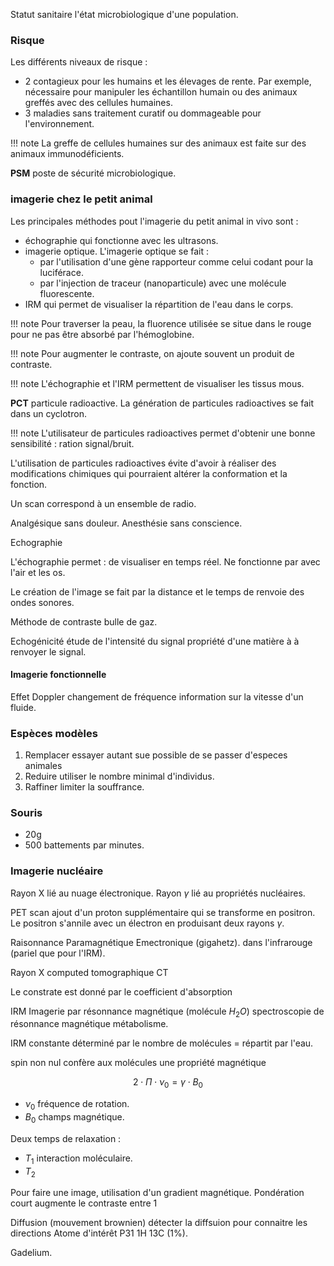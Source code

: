 Statut sanitaire l'état microbiologique d'une population.

### Risque
 
Les différents niveaux de risque :
- 2 contagieux pour les humains et les élevages de rente. Par exemple, nécessaire pour manipuler les échantillon humain ou des animaux greffés avec des cellules humaines.
- 3 maladies sans traitement curatif ou dommageable pour l'environnement.

!!! note
	La greffe de cellules humaines sur des animaux est faite sur des animaux immunodéficients.

__PSM__ poste de sécurité microbiologique.
### imagerie chez le petit animal

Les principales méthodes pout l'imagerie du petit animal in vivo sont :

- échographie qui fonctionne avec les ultrasons.
- imagerie optique. L'imagerie optique se fait :
	- par l'utilisation d'une gène rapporteur comme celui codant pour la luciférace.
	- par l'injection de traceur (nanoparticule) avec une molécule fluorescente.
- IRM qui permet de visualiser la répartition de l'eau dans le corps.

!!! note
		Pour traverser la peau, la fluorence utilisée se situe dans le rouge pour ne pas être absorbé par l'hémoglobine.

!!! note
	Pour augmenter le contraste, on ajoute souvent un produit de contraste.

!!! note
	L'échographie et l'IRM permettent de visualiser les tissus mous.

__PCT__ particule radioactive. La génération de particules radioactives se fait dans un cyclotron.

!!! note
	L'utilisateur de particules radioactives permet d'obtenir une bonne sensibilité : ration signal/bruit.

L'utilisation de particules radioactives évite d'avoir à réaliser des modifications chimiques qui pourraient altérer la conformation et la fonction.

Un scan correspond à un ensemble de radio.

Analgésique sans douleur.
Anesthésie sans conscience.

Echographie

L'échographie permet :
de visualiser en temps réel.
Ne fonctionne par avec l'air et les os.

Le création de l'image se fait par la distance et le temps de renvoie des ondes sonores.

Méthode de contraste bulle de gaz.

Echogénicité étude de l'intensité du signal propriété d'une matière à  à renvoyer le signal.
#### Imagerie fonctionnelle

Effet Doppler changement de fréquence information sur la vitesse d'un fluide. 

### Espèces modèles

1. Remplacer essayer autant sue possible de se passer d'especes animales
2. Reduire utiliser le nombre minimal d'individus.
3. Raffiner limiter la souffrance.


### Souris

- 20g 
- 500 battements par minutes.


### Imagerie nucléaire

Rayon X lié au nuage électronique.
Rayon $\gamma$ lié au propriétés nucléaires.

PET scan ajout d'un proton supplémentaire qui se transforme en positron. Le positron s'annile avec un électron en produisant deux rayons $\gamma$.

Raisonnance Paramagnétique Emectronique (gigahetz).
dans l'infrarouge (pariel que pour l'IRM).

Rayon X computed tomographique CT

Le constrate est donné par le coefficient d'absorption

IRM
Imagerie par résonnance magnétique (molécule $H_2O$) 
spectroscopie de résonnance magnétique métabolisme.

IRM constante déterminé par le nombre de molécules = répartit par l'eau.

spin non nul confère aux molécules une propriété magnétique 

$$2 \cdot \Pi \cdot \nu_0 = \gamma \cdot B_0$$

- $\nu_0$ fréquence de rotation.
- $B_0$ champs magnétique.

Deux temps de relaxation :

- $T_1$ interaction moléculaire.
- $T_2$ 

Pour faire une image, utilisation d'un gradient magnétique.
Pondération court augmente le contraste entre 1

Diffusion (mouvement brownien) détecter la diffsuion pour connaitre les directions 
Atome d'intérêt P31 1H 13C (1%).

Gadelium.
